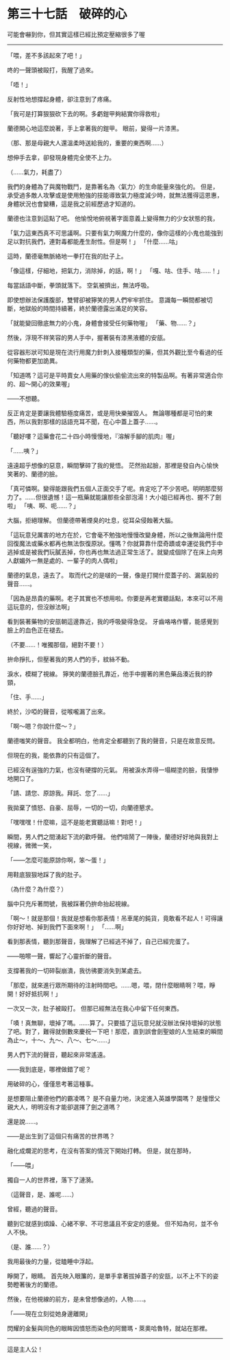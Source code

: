 # 第三十七話　破碎的心
 
可能會嚇到你，但其實這樣已經比預定壓縮很多了喔

---

「喂，差不多該起來了吧！」

咚的一聲頭被毆打，我醒了過來。

「唔！」

反射性地想撐起身體，卻注意到了疼痛。

「我可是打算狠狠砍下去的啊。多虧鎧甲夠結實你得救啦」

蘭德開心地這麼說著，手上拿著我的鎧甲。
眼前，變得一片漆黑。

（那、那是母親大人還溫柔時送給我的，重要的東西啊……）

想伸手去拿，卻發現身體完全使不上力。

（……氣力，耗盡了）

我們的身體為了與魔物戰鬥，是靠著名為〈氣力〉的生命能量來強化的。
但是，承受過多敵人攻擊或是使用勉強的技能導致氣力極度減少時，就無法獲得這恩惠，身體狀況也會變糟，這是我之前經歷過才知道的。

蘭德也注意到這點了吧。
他愉悅地俯視著字面意義上變得無力的少女狀態的我，

「氣力這東西真不可思議啊。只要有氣力啊魔力什麼的，像你這樣的小鬼也能強到足以對抗我們，連對毒都能產生耐性。但是啊！」
「什麼……咕」

這時，蘭德毫無脈絡地一拳打在我的肚子上。

「像這樣，仔細地，把氣力，消除掉，的話，啊！」
「嘎、咕、住手、咕……！」

每當話語中斷，拳頭就落下。
空氣被擠出，無法呼吸。

即使想辦法保護腹部，雙臂卻被獰笑的男人們牢牢抓住。
意識每一瞬間都被切斷，地獄般的時間持續著，終於蘭德露出滿足的笑容。

「就能變回徹底無力的小鬼，身體會接受任何藥物喔」
「藥、物……？」

然後，浮現不祥笑容的男人手中，握著裝有漆黑液體的安瓿。

從容器形狀可知是現在流行用魔力針刺入接種類型的藥，但其外觀比至今看過的任何藥物都更加詭異。

「知道嗎？這可是平時賣女人用藥的傢伙偷偷流出來的特製品啊。有著非常適合你的、超～開心的效果喔」

――不想聽。

反正肯定是要讓我體驗極度痛苦，或是用快樂摧毀人。
無論哪種都是可怕的東西，所以我對那樣的話語充耳不聞，在心中蓋上蓋子……。

「聽好嘍？這藥會花二十四小時慢慢地，『溶解手腳的肌肉』喔」

「……咦？」

遠遠超乎想像的惡意，瞬間擊碎了我的覺悟。
茫然抬起臉，那裡是發自內心愉快笑著的、蘭德的臉。

「真可憐啊。變得能跟我們五個人正面交手了呢。肯定吃了不少苦吧。明明那麼努力了。……但很遺憾！這一瓶藥就能讓那些全部泡湯！大小姐已經再也、握不了劍啦」
「咦、啊、呃……？」

大腦，拒絕理解。
但蘭德帶著煙臭的吐息，從耳朵侵蝕著大腦。

「這玩意兒厲害的地方在於，它會毫不勉強地慢慢改變身體，所以之後無論用什麼回復魔法或藥水都再也無法恢復原狀。懂嗎？你就算靠什麼奇蹟或幸運從我們手中逃掉或是被我們玩膩丟掉，你也再也無法過正常生活了。就變成個除了在床上向男人獻媚外一無是處的、一輩子的肉人偶啦」

蘭德的氣息，遠去了。
取而代之的是啵的一聲，像是打開什麼蓋子的、漏氣般的聲音……。

「因為是昂貴的藥啊。老子其實也不想用啦。你要是再老實聽話點，本來可以不用這玩意的，但沒辦法啊」

看到裝著藥物的安瓿朝這邊靠近，我的呼吸變得急促。
牙齒咯咯作響，能感覺到臉上的血色正在褪去。

（不要……！唯獨那個，絕對不要！）

拚命掙扎，但壓著我的男人們的手，紋絲不動。

淚水，模糊了視線。
獰笑的蘭德臉孔靠近，他手中握著的黑色藥品湊近我的脖頸，

「住、手……」

終於，沙啞的聲音，從喉嚨漏了出來。

「啊～嗯？你說什麼～？」

蘭德嗤笑的聲音。
我全都明白，他肯定全都聽到了我的聲音，只是在故意反問。

但現在的我，能依靠的只有這個了。

已經沒有逞強的力氣，也沒有硬撐的元氣。
用被淚水弄得一塌糊塗的臉，我悽慘地開口了。

「請、請您、原諒我。拜託、您了……」

我拋棄了憤怒、自豪、屈辱，一切的一切，向蘭德懇求。

「嘿嘿嘿！什麼嘛，這不是能老實聽話嘛！對吧！」

瞬間，男人們之間湧起下流的歡呼聲。
他們喧鬧了一陣後，蘭德好好地與我對上視線，微微一笑，

「――怎麼可能原諒你啊，笨～蛋！」

用鞋底狠狠地踩了我的肚子。

（為什麼？為什麼？）

腦中只充斥著問號，我被踩著仍拚命抬起視線。

「啊～！就是那個！我就是想看你那表情！吊車尾的鈍貨，竟敢看不起人！可得讓你好好地、掉到我們下面來啊！」
「……啊」

看到那表情，聽到那聲音，我理解了已經逃不掉了，自己已經完蛋了。

――啪嚓一聲，響起了心靈折斷的聲音。

支撐著我的一切碎裂崩潰，我彷彿要消失到某處去。

「那麼，就來進行眾所期待的注射時間吧。……嗯，喂，閉什麼眼睛啊？喂，睜開！好好抵抗啊！」

一次又一次，肚子被毆打。
但那已經無法在我心中留下任何東西。

「嘖！真無聊，壞掉了嗎。……算了。只要插了這玩意兒就沒辦法保持壞掉的狀態了吧。對了，難得就倒數來慶祝一下吧！那麼，直到誤會劍聖娘的人生結束的瞬間為止～，十～、九～、八～、七～……」

男人們下流的聲音，聽起來非常遙遠。

――我到底是，哪裡做錯了呢？

用破碎的心，僅僅思考著這種事。

是想要阻止蘭德他們的霸凌嗎？
是不自量力地，決定進入英雄學園嗎？
是憧憬父親大人，明明沒有才能卻選擇了劍之道嗎？

還是說……。

――是出生到了這個只有痛苦的世界嗎？

融化成爛泥的思考，在沒有答案的情況下開始打轉。
但是，就在那時，

「――喂」

獨自一人的世界裡，落下了漣漪。

（這聲音，是、誰呢……）

曾經，聽過的聲音。

聽到它就感到煩躁、心緒不寧、不可思議且不安定的感覺。
但不知為何，並不令人不快。

（是、誰……？）

我用最後的力量，從瞌睡中浮起。

睜開了，眼睛。
首先映入眼簾的，是單手拿著拔掉蓋子的安瓿，以不上不下的姿勢瞪著後方的蘭德。

然後，在他視線的前方，是未曾想像過的，人物……。

「――現在立刻從她身邊離開」

閃耀的金髮與同色的眼眸因憤怒而染色的阿爾瑪・萊奧哈魯特，就站在那裡。

---

這是主人公！